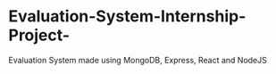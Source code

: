 # Evaluation-System-Internship-Project-
Evaluation System made using MongoDB, Express, React and NodeJS 
